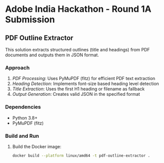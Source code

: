 # Adobe India Hackathon - Round 1A Submission

## PDF Outline Extractor

This solution extracts structured outlines (title and headings) from PDF documents and outputs them in JSON format.

### Approach

1. *PDF Processing*: Uses PyMuPDF (fitz) for efficient PDF text extraction
2. *Heading Detection*: Implements font-size based heading level detection
3. *Title Extraction*: Uses the first H1 heading or filename as fallback
4. *Output Generation*: Creates valid JSON in the specified format

### Dependencies

- Python 3.8+
- PyMuPDF (fitz)

### Build and Run

1. Build the Docker image:
   ```bash
   docker build --platform linux/amd64 -t pdf-outline-extractor .